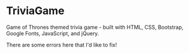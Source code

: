 # TriviaGame


Game of Thrones themed trivia game - built with HTML, CSS, Bootstrap, Google Fonts, JavaScript, and jQuery.

There are some errors here that I'd like to fix!
